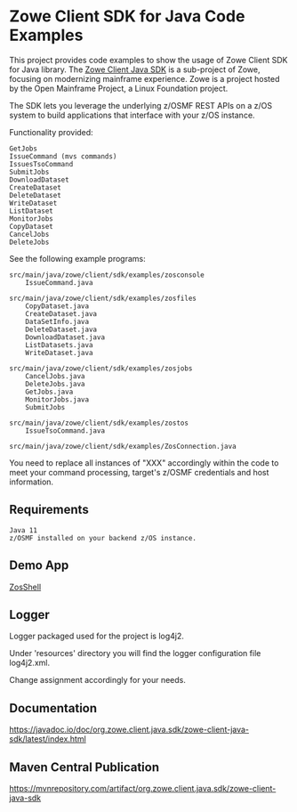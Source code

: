 # Zowe Client SDK for Java Code Examples

This project provides code examples to show the usage of Zowe Client SDK for Java library. The [Zowe Client Java SDK](https://github.com/zowe/zowe-client-java-sdk) is a sub-project of Zowe, focusing on modernizing mainframe experience. Zowe is a project hosted by the Open Mainframe Project, a Linux Foundation project.

The SDK lets you leverage the underlying z/OSMF REST APIs on a z/OS system to build applications that interface with your z/OS instance.

Functionality provided:

    GetJobs   
    IssueCommand (mvs commands)  
    IssuesTsoCommand  
    SubmitJobs  
    DownloadDataset  
    CreateDataset  
    DeleteDataset  
    WriteDataset  
    ListDataset  
    MonitorJobs  
    CopyDataset
    CancelJobs
    DeleteJobs

See the following example programs:

    src/main/java/zowe/client/sdk/examples/zosconsole   
        IssueCommand.java  
  
    src/main/java/zowe/client/sdk/examples/zosfiles    
        CopyDataset.java
        CreateDataset.java  
        DataSetInfo.java  
        DeleteDataset.java  
        DownloadDataset.java
        ListDatasets.java
        WriteDataset.java  
  
    src/main/java/zowe/client/sdk/examples/zosjobs    
        CancelJobs.java
        DeleteJobs.java
        GetJobs.java
        MonitorJobs.java
        SubmitJobs

    src/main/java/zowe/client/sdk/examples/zostos  
        IssueTsoCommand.java
  
    src/main/java/zowe/client/sdk/examples/ZosConnection.java

You need to replace all instances of "XXX" accordingly within the code to meet your command processing, target's z/OSMF credentials and host information.
  
## Requirements  
  
    Java 11  
    z/OSMF installed on your backend z/OS instance.  

## Demo App

[ZosShell](https://github.com/frankgiordano/ZosShell)

## Logger

Logger packaged used for the project is log4j2.

Under 'resources' directory you will find the logger configuration file log4j2.xml.

Change <Root level="debug"> assignment accordingly for your needs.

## Documentation

https://javadoc.io/doc/org.zowe.client.java.sdk/zowe-client-java-sdk/latest/index.html

## Maven Central Publication

https://mvnrepository.com/artifact/org.zowe.client.java.sdk/zowe-client-java-sdk  
  

